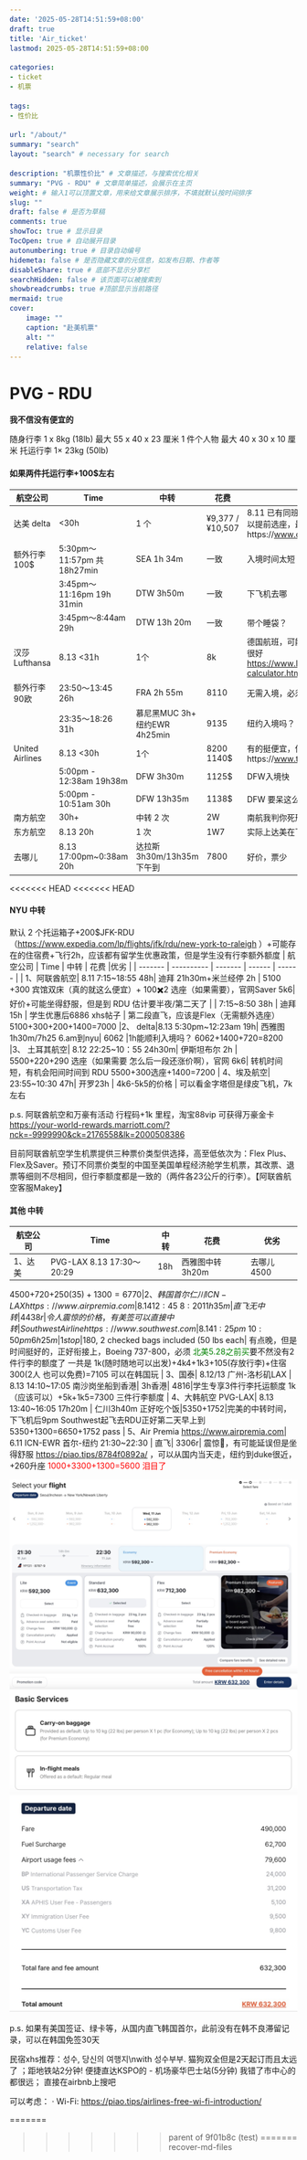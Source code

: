 ```yaml
---
date: '2025-05-28T14:51:59+08:00'
draft: true
title: 'Air_ticket'
lastmod: 2025-05-28T14:51:59+08:00

categories:
- ticket
- 机票

tags:
- 性价比

url: "/about/"
summary: "search"
layout: "search" # necessary for search

description: "机票性价比" # 文章描述，与搜索优化相关
summary: "PVG - RDU" # 文章简单描述，会展示在主页
weight: # 输入1可以顶置文章，用来给文章展示排序，不填就默认按时间排序
slug: ""
draft: false # 是否为草稿
comments: true
showToc: true # 显示目录
TocOpen: true # 自动展开目录
autonumbering: true # 目录自动编号
hidemeta: false # 是否隐藏文章的元信息，如发布日期、作者等
disableShare: true # 底部不显示分享栏
searchHidden: false # 该页面可以被搜索到
showbreadcrumbs: true #顶部显示当前路径
mermaid: true
cover:
    image: ""
    caption: "赴美机票"
    alt: ""
    relative: false
---
```


# PVG - RDU

**我不信没有便宜的**

随身行李 1 x 8kg (18lb) 最大 55 x 40 x 23 厘米
1 件个人物 最大 40 x 30 x 10 厘米
托运行李 1× 23kg (50lb)

#### 如果两件托运行李+100$左右

| 航空公司 | Time | 中转 | 花费 |优劣 |
| ------- | ---------- | ------- | ------ | ------ |
| 达美 delta | <30h | 1 个| ¥9,377 /¥10,507|8.11 已有同班 4 人坐同一班,9k 无里程积分，不可以提前选座，最后上飞机/ 1w 空间没大多少https://www.delta.com/us/en/baggage/overview
| 额外行李 100$| 5:30pm～11:57pm 共18h27min  | SEA 1h 34m | 一致 | 入境时间太短
| | 3:45pm～11:16pm	19h 31min| DTW 3h50m | 一致 | 下飞机去哪
| | 3:45pm～8:44am 	29h| DTW 13h 20m| 一致 | 带个睡袋？
| 汉莎 Lufthansa | 8.13 <31h | 1个 | 8k| 德国航班，可能无免费Wi-Fi，老机型很差，新机型很好 https://www.lufthansa.com/cn/zh/baggage-calculator.html#/results
| 额外行李90欧| 23:50～13:45 26h|  FRA 2h 55m| 8110| 无需入境，必须联程，打开一次机票价格升高一次
| | 23:35～18:26 31h| 慕尼黑MUC 3h+ 纽约EWR 4h25min| 9135| 纽约入境吗？| 
| United Airlines| 8.13 <30h | 1个| 8200 1140$ | 有的挺便宜，但是价格在变https://www.travelocity.com
| | 5:00pm - 12:38am 19h38m | DFW 3h30m|1125$ |  DFW入境快
| |  5:00pm - 10:51am 30h| DFW 13h35m|1138$ | DFW 要呆这么久吗？带个睡袋
| 南方航空|30h+|中转 2 次 |2W | 南航我判你死刑！
| 东方航空| 8.13 20h| 1 次|1W7 | 实际上达美在飞，NYU 中转 2h
| 去哪儿| 8.13 17:00pm~0:38am 20h| 达拉斯 3h30m/13h35m 下午到 |7800 |好价，票少

<<<<<<< HEAD
<<<<<<< HEAD
#### NYU 中转
默认 2 个托运箱子+200$JFK-RDU（https://www.expedia.com/lp/flights/jfk/rdu/new-york-to-raleigh ）+可能存在的住宿费+飞行2h，应该都有留学生优惠政策，但是学生没有行李额外额度
| 航空公司 | Time | 中转 | 花费 |优劣 |
| ------- | ---------- | ------- | ------ | ------ |
| 1、阿联酋航空| 8.11 7:15~18:55 48h| 迪拜 21h30m+米兰经停 2h | 5100 +300 宾馆双床（真的就这么便宜）+ 100✖️2 选座（如果需要），官网Saver 5k6| 好价+可能坐得舒服，但是到 RDU 估计要半夜/第二天了
| | 7:15~8:50 38h |  迪拜 15h | 学生优惠后6886 xhs帖子 | 第二段直飞，应该是Flex（无需额外选座）
5100+300+200+1400=7000
|2、 delta|8.13 5:30pm~12:23am 19h| 西雅图1h30m/7h25 6.am到nyu| 6062 |1h能顺利入境吗？ 
6062+1400+720=8200
|3、 土耳其航空| 8.12 22:25~10：55 24h30m| 伊斯坦布尔 2h | 5500+220+290 选座（如果需要 怎么后一段还涨价啊），官网 6k6| 转机时间短，有机会阳间时间到 RDU 
5500+300选座+1400=7200
| 4、埃及航空| 23:55~10:30 47h| 开罗23h | 4k6-5k5的价格 | 可以看金字塔但是绿皮飞机，7k左右


p.s. 阿联酋航空和万豪有活动 行程码+1k 里程，淘宝88vip 可获得万豪金卡
https://your-world-rewards.marriott.com/?nck=-9999990&ck=2176558&lk=2000508386

目前阿联酋航空学生机票提供三种票价类型供选择，高至低依次为：Flex Plus、Flex及Saver。预订不同票价类型的中国至美国单程经济舱学生机票，其改票、退票等细则不尽相同，但行李额度都是一致的（两件各23公斤的行李）。【阿联酋航空客服Makey】

#### 其他 中转
| 航空公司 | Time | 中转 | 花费 |优劣 |
| ------- | ---------- | ------- | ------ | ------ |
| 1、达美|PVG-LAX 8.13 17:30～20:29| 18h |西雅图中转3h20m | 去哪儿 4500| 好价，要买行李额度
4500+720+250(35$)+1300=6770 
| 2、韩国首尔仁川ICN-LAX https://www.airpremia.com | 8.14 12:45~8:20 11h35m|直飞无中转| 4438r | 令人震惊的价格，有美签可以直接中转
| Southwest Airline https://www.southwest.com| 8.14 1:25pm ~10:50pm 6h 25m |1 stop|$180, 2 checked bags included (50 lbs each| 有点晚，但是时间挺好的，正好衔接上，Boeing 737-800，必须<span style="color:green"> 北美5.28之前买</span>要不然没有2件行李的额度了
一共是 1k(随时随地可以出发)+4k4+1k3+105(存放行李)+住宿300(2人 也可以免费)=7105 可以在韩国玩
| 3、国泰| 8.12/13 广州-洛杉矶LAX | 8.13 14:10~17:05 南沙岗坐船到香港| 3h香港| 4816|学生专享3件行李托运额度
1k（应该可以）+5k+1k5=7300 三件行李额度
| 4、大韩航空 PVG-LAX| 8.13 13:40~16:05 17h20m | 仁川3h40m 正好吃个饭|5350+1752|完美的中转时间，下飞机后9pm Southwest起飞去RDU正好第二天早上到
5350+1300=6650+1752 pass
| 5、Air Premia https://www.airpremia.com| 6.11 ICN-EWR 首尔-纽约 21:30~22:30 | 直飞| 3306r| 震惊🤯，有可能延误但是坐得舒服 https://piao.tips/8784f0892a/ ，可以从国内当天走，纽约到duke很近，+260升座
<span style="color:red"> 1000+3300+1300=5600 泪目了</span>

![](/content/post/i/7252e020-80f6-468e-b615-0a939c93d6d4.jpg)![](/content/post/i/e57e5e5a-1d7d-409c-9646-4ad521c10f3d.jpg) ![](/content/post/i/cf41d47b-d1f8-4a80-aee9-96cf8df30a54.jpg)



p.s. 如果有美国签证、绿卡等，从国内直飞韩国首尔，此前没有在韩不良滞留记录，可以在韩国免签30天

民宿xhs推荐：성수, 당신의 여행지\nwith 성수부부. 猫狗双全但是2天起订而且太远了
；距地铁站2分钟! 便捷直达KSPO的 - 机场豪华巴士站(5分钟) 我错了市中心的都很远；
直接在airbnb上搜吧 

可以考虑：
·  Wi-Fi:  https://piao.tips/airlines-free-wi-fi-introduction/


=======
>>>>>>> parent of 9f01b8c (test)
=======
>>>>>>> recover-md-files
